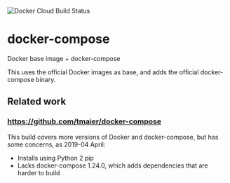 ![Docker Cloud Build Status](https://img.shields.io/docker/cloud/build/pidelport/docker-compose.svg)

# docker-compose

Docker base image + docker-compose

This uses the official Docker images as base, and adds the official docker-compose binary.

## Related work

### <https://github.com/tmaier/docker-compose>

This build covers more versions of Docker and docker-compose,
but has some concerns, as 2019-04 April:

* Installs using Python 2 pip
* Lacks docker-compose 1.24.0, which adds dependencies that are harder to build
